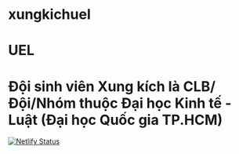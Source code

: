 # xungkichuel
# UEL
# Đội sinh viên Xung kích là CLB/Đội/Nhóm thuộc Đại học Kinh tế - Luật (Đại học Quốc gia TP.HCM)
[![Netlify Status](https://api.netlify.com/api/v1/badges/8159b3fe-1555-4c92-ba87-a4af7157d5c5/deploy-status)](https://app.netlify.com/sites/xungkich/deploys)


